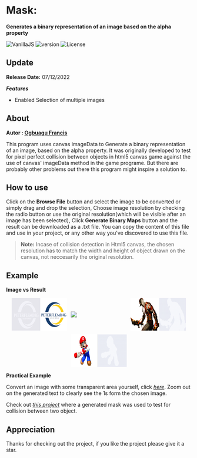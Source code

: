 # Mask:
**Generates a binary representation of an image based on the alpha property**

![VanillaJS](https://img.shields.io/badge/Vanilla%20-JS-yellowgreen) ![version](https://img.shields.io/badge/dynamic/json?color=blue&label=release%20&prefix=%20v%20&query=version&suffix=%20&url=https%3A%2F%2Fraw.githubusercontent.com%2FWizard-Js%2Fmask%2Fmain%2Fpackage.json)
![License](https://img.shields.io/badge/dynamic/json?color=yellowgreen&label=License&prefix=%20&query=license&suffix=%20&url=https%3A%2F%2Fraw.githubusercontent.com%2FWizard-Js%2Fmask%2Fmain%2Fpackage.json)

## Update

**Release Date:** 07/12/2022

***Features***
 * Enabled Selection of multiple images

## About

**Autor : [Ogbuagu Francis](http://ogbuaguwizard.github.io)**

This program uses canvas imageData to Generate a binary representation of an image, based on the alpha property.
It was originally developed to test for pixel perfect collision between objects in html5 canvas game against the use of canvas' imageData method in the game programe. But there are probably other problems out there this program might inspire a solution to.


## How to use

Click on the **Browse File** button and select the image to be converted or simply drag and drop the selection,
Choose image resolution by checking the radio button or use the original resolution(which will be visible after an image has been selected),
Click **Generate Binary Maps** button and the result can be downloaded as a .txt file.
You can copy the content of this file and use in your project, or any other way you've discovered to use this file.

> **Note:** Incase of collision detection in Html5 canvas, the chosen resolution has to match the width and height of object drawn on the canvas, not neccesarily the original resolution.

## Example

**Image vs Result**

<div align="center" style="display: flex; flex-wrap: wrap; justify-content: center; align-items: center; gap: 10px;">
    <img src="https://github.com/ogbuaguwizard/mask/blob/main/imgs/result1.png" width="30%" />
    <img src="https://github.com/ogbuaguwizard/mask/blob/main/imgs/result2.png" width="30%" />
    <img src="https://github.com/ogbuaguwizard/mask/blob/main/imgs/result3.jpg" width="30%" />
    <img src="https://github.com/ogbuaguwizard/mask/blob/main/imgs/result4.jpg" width="30%" />
</div>

**Practical Example**

Convert an image with some transparent area yourself, click *[here](https://mask-jade-beta.vercel.app)*. Zoom out on the generated text to clearly see the 1s form the chosen image.

Check out *[this project](https://ogbuaguwizard.github.io/projects/NELCA%20Html5%20Game%20Courses/008%20Collision%20Detection/004%20Pixel%20Perfect%20Collision/)* where a generated mask was used to test for collision between two object.

## Appreciation

Thanks for checking out the project, if you like the project please give it a star.
